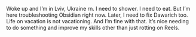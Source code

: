 Woke up and I’m in Lviv, Ukraine rn. I need to shower. I need to eat. But I’m here troubleshooting Obsidian right now.
Later, I need to fix Dawarich too. Life on vacation is not vacationing. And I’m fine with that. It’s nice needing to do something and improve my skills other than just rotting on Reels.